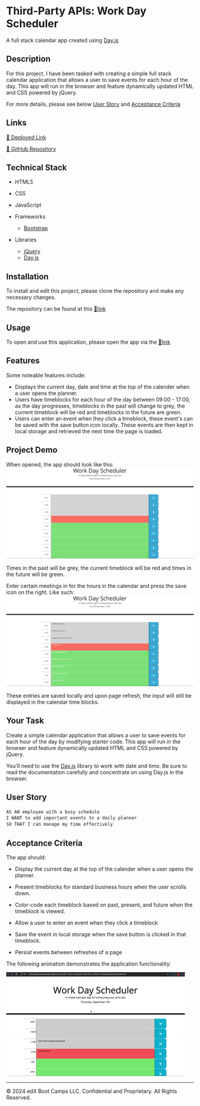 # Third-Party APIs: Work Day Scheduler

A full stack calendar app created using [Day.js](https://day.js.org/en/)

## Description
For this project, I have been tasked with creating a simple full stack calendar application that allows a user to save events for each hour of the day. This app will run in the browser and feature dynamically updated HTML and CSS powered by jQuery.

For more details, please see below [User Story](#user-story) and [Acceptance Criteria](#acceptance-criteria)

## Links

[🔗 Deployed Link](https://aaron1490.github.io/calendar-application/)

[🔗 GitHub Repository](https://github.com/aaron1490/calendar-application)

## Technical Stack

* HTML5
* CSS
* JavaScript

* Frameworks
  * [Bootstrap](https://getbootstrap.com/)

* Libraries
  * [jQuery](https://jquery.com/)
  * [Day.js](https://day.js.org/)


## Installation

To install and edit this project, please clone the repository and make any necessary changes.

The repository can be found at this [🔗link](https://github.com/aaron1490/calendar-application)

## Usage

To open and use this application, please open the app via the [🔗link](https://aaron1490.github.io/calendar-application/)

## Features

Some noteable features include:
* Displays the current day, date and time at the top of the calender when a user opens the planner.
* Users have timeblocks for each hour of the day between 09:00 - 17:00, as the day progresses, timeblocks in the past will change to grey, the current timeblock will be red and timeblocks in the future are green.
* Users can enter an event when they click a timeblock, these event's can be saved with the save button icon locally. These events are then kept in local storage and retrieved the next time the page is loaded.

## Project Demo

When opened, the app should look like this:
![page open demo](./assets/images/fullScreenDemo1.png)

Times in the past will be grey, the current timeblock will be red and times in the future will be green.

Enter certain meetings in for the hours in the calendar and press the save icon on the right. Like such:
![saved entry demo](./assets/images/fullScreenDemo2.png)

These entries are saved locally and upon page refresh, the input will still be displayed in the calendar time blocks.


## Your Task

Create a simple calendar application that allows a user to save events for each hour of the day by modifying starter code. This app will run in the browser and feature dynamically updated HTML and CSS powered by jQuery.

You'll need to use the [Day.js](https://day.js.org/docs/en/display/format) library to work with date and time. Be sure to read the documentation carefully and concentrate on using Day.js in the browser.

## User Story

```md
AS AN employee with a busy schedule
I WANT to add important events to a daily planner
SO THAT I can manage my time effectively
```

## Acceptance Criteria

The app should:

* Display the current day at the top of the calender when a user opens the planner.
 
* Present timeblocks for standard business hours when the user scrolls down.
 
* Color-code each timeblock based on past, present, and future when the timeblock is viewed.
 
* Allow a user to enter an event when they click a timeblock

* Save the event in local storage when the save button is clicked in that timeblock.

* Persist events between refreshes of a page

The following animation demonstrates the application functionality:

![A user clicks on slots on the color-coded calendar and edits the events.](./assets/images/05-third-party-apis-homework-demo.gif)


---
© 2024 edX Boot Camps LLC. Confidential and Proprietary. All Rights Reserved.
